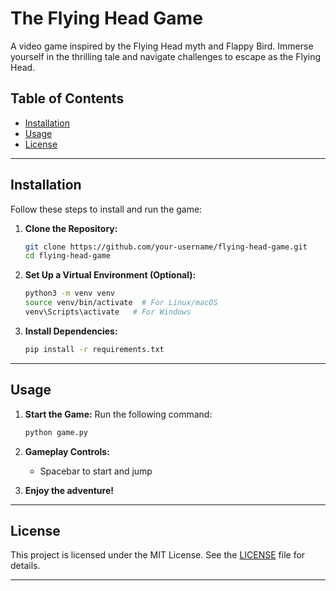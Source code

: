 # The Flying Head Game

A video game inspired by the Flying Head myth and Flappy Bird. Immerse yourself in the thrilling tale and navigate challenges to escape as the Flying Head. 

## Table of Contents
- [Installation](#installation)
- [Usage](#usage)
- [License](#license)

---
## Installation

Follow these steps to install and run the game:

1. **Clone the Repository:**
   ```bash
   git clone https://github.com/your-username/flying-head-game.git
   cd flying-head-game
   ```

2. **Set Up a Virtual Environment (Optional):**
   ```bash
   python3 -m venv venv
   source venv/bin/activate  # For Linux/macOS
   venv\Scripts\activate   # For Windows
   ```

3. **Install Dependencies:**
   ```bash
   pip install -r requirements.txt
   ```
---

## Usage

1. **Start the Game:**
   Run the following command:
   ```bash
   python game.py
   ```

2. **Gameplay Controls:**
   - Spacebar to start and jump

3. **Enjoy the adventure!**
---

## License
This project is licensed under the MIT License. See the [LICENSE](LICENSE) file for details.

---
